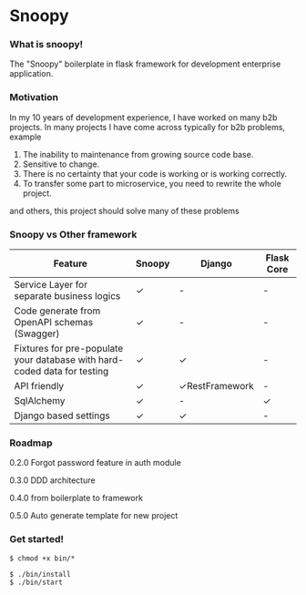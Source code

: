 # Snoopy

### What is snoopy!

The "Snoopy" boilerplate in flask framework for development enterprise application.

### Motivation

In my 10 years of development experience, I have worked on many b2b projects. In many projects I have come across typically for b2b problems, example
   1. The inability to maintenance from growing source code base.
   2. Sensitive to change. 
   3. There is no certainty that your code is working or is working correctly. 
   4. To transfer some part to microservice, you need to rewrite the whole project.

and others, this project should solve many of these problems

### Snoopy vs Other framework

| Feature                                                                  | Snoopy | Django         | Flask Core |
|--------------------------------------------------------------------------|--------|----------------|------------|
| Service Layer for separate business logics                               | ✓      | -              | -          |
| Code generate from OpenAPI schemas (Swagger)                             | ✓      | -              | -          |
| Fixtures for pre-populate your database with hard-coded data for testing | ✓      | ✓              | -          |
| API friendly                                                             | ✓      | ✓RestFramework | -          |
| SqlAlchemy                                                               | ✓      | -              | ✓          |
| Django based settings                                                    | ✓      | ✓              | -          |


### Roadmap

0.2.0 Forgot password feature in auth module

0.3.0 DDD architecture

0.4.0 from boilerplate to framework

0.5.0 Auto generate template for new project

### Get started!

```
$ chmod +x bin/*

$ ./bin/install
$ ./bin/start
```


